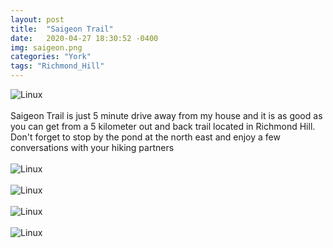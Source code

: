 ```yaml
---
layout: post
title:  "Saigeon Trail"
date:   2020-04-27 18:30:52 -0400
img: saigeon.png
categories: "York"
tags: "Richmond_Hill"
---
```


![Linux]({{site.baseurl}}/images/saigeon.png)
<br>
<br>
Saigeon Trail is just 5 minute drive away from my house and it is as good as you can get from a 5 kilometer out and back trail located in  Richmond Hill. 
Don't forget to stop by the pond at the north east and enjoy a few conversations with your hiking partners
<br>
<br>
![Linux]({{site.baseurl}}/images/saigeon1.jpg)
<br>
<br>
![Linux]({{site.baseurl}}/images/saigeon2.jpg)
<br>
<br>
![Linux]({{site.baseurl}}/images/saigeon3.jpg)
<br>
<br>
![Linux]({{site.baseurl}}/images/saigeon4.jpg)
